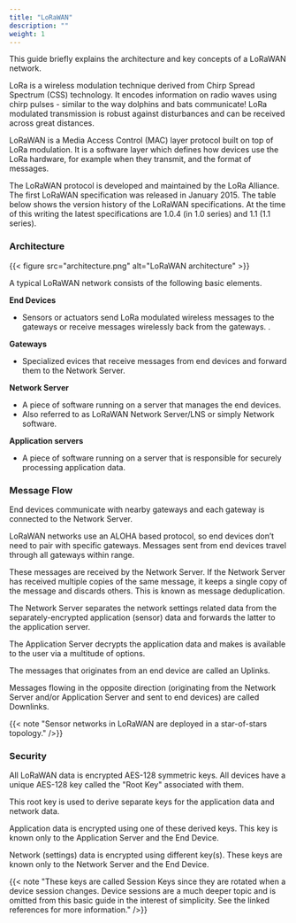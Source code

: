 ```yaml
---
title: "LoRaWAN"
description: ""
weight: 1
---
```


This guide briefly explains the architecture and key concepts of a LoRaWAN network.

<!--more-->

LoRa is a wireless modulation technique derived from Chirp Spread Spectrum (CSS) technology. It encodes information on radio waves using chirp pulses - similar to the way dolphins and bats communicate! LoRa modulated transmission is robust against disturbances and can be received across great distances.

LoRaWAN is a Media Access Control (MAC) layer protocol built on top of LoRa modulation. It is a software layer which defines how devices use the LoRa hardware, for example when they transmit, and the format of messages.

The LoRaWAN protocol is developed and maintained by the LoRa Alliance. The first LoRaWAN specification was released in January 2015. The table below shows the version history of the LoRaWAN specifications. At the time of this writing the latest specifications are 1.0.4 (in 1.0 series) and 1.1 (1.1 series).

### Architecture

{{< figure src="architecture.png" alt="LoRaWAN architecture" >}}

A typical LoRaWAN network consists of the following basic elements.

**End Devices**
  - Sensors or actuators send LoRa modulated wireless messages to the gateways or receive messages wirelessly back from the gateways. .

**Gateways**
  - Specialized evices that receive messages from end devices and forward them to the Network Server.

**Network Server**
  - A piece of software running on a server that manages the end devices.
  - Also referred to as LoRaWAN Network Server/LNS or simply Network software.

**Application servers**
  -  A piece of software running on a server that is responsible for securely processing application data.

### Message Flow

End devices communicate with nearby gateways and each gateway is connected to the Network Server.

LoRaWAN networks use an ALOHA based protocol, so end devices don’t need to pair with specific gateways. Messages sent from end devices travel through all gateways within range.

These messages are received by the Network Server. If the Network Server has received multiple copies of the same message, it keeps a single copy of the message and discards others. This is known as message deduplication.

The Network Server separates the network settings related data from the separately-encrypted application (sensor) data and forwards the latter to the application server.

The Application Server decrypts the application data and makes is available to the user via a multitude of options.

The messages that originates from an end device are called an Uplinks.

Messages flowing in the opposite direction (originating from the Network Server and/or Application Server and sent to end devices) are called Downlinks.

{{< note "Sensor networks in LoRaWAN are deployed in a star-of-stars topology." />}}

### Security

All LoRaWAN data is encrypted AES-128 symmetric keys. All devices have a unique AES-128 key called the "Root Key" associated with them.

This root key is used to derive separate keys for the application data and network data.

Application data is encrypted using one of these derived keys. This key is known only to the Application Server and the End Device.

Network (settings) data is encrypted using different key(s). These keys are known only to the Network Server and the End Device.

{{< note "These keys are called Session Keys since they are rotated when a device session changes. Device sessions are a much deeper topic and is omitted from this basic guide in the interest of simplicity. See the linked references for more information." />}}

